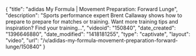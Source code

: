{
    "title": "adidas My Formula | Movement Preparation: Forward Lunge",
    "description": "Sports performance expert Brent Callaway shows how to prepare to prepare for matches or training. Want more training tips and inspiration? Find your training...",
    "videoid": "150840",
    "date_created": "1396646880",
    "date_modified": "1418181255",
    "type": "captivate",
    "layout": "video",
    "url": "\/v\/adidas-my-formula-movement-preparation-forward-lunge\/150840"
}
